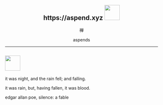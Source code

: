 <h2 align="center"> https://aspend.xyz <img src="https://media.giphy.com/media/mGcNjsfWAjY5AEZNw6/giphy.gif" width="50"></h2>

<p align="center">禅</p>
<p align="center">aspends</p>

---

## <img src="https://media.giphy.com/media/VgCDAzcKvsR6OM0uWg/giphy.gif" width="50">

it was night, and the rain fell; and falling.

it was rain, but, having fallen, it was blood.

edgar allan poe, silence: a fable


<!---
zenithxv/zenithxv is a ✨ special ✨ repository because its `README.md` (this file) appears on your GitHub profile.
You can click the Preview link to take a look at your changes.
--->
